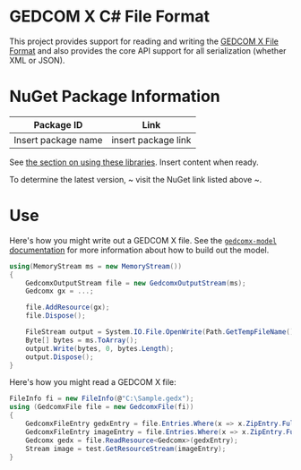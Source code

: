 ﻿# GEDCOM X C# File Format

This project provides support for reading and writing the
[GEDCOM X File Format](https://github.com/FamilySearch/gedcomx/blob/master/specifications/file-format-specification.md) and also provides
the core API support for all serialization (whether XML or JSON).

# NuGet Package Information


| Package ID          | Link                |
|---------------------|---------------------|
| Insert package name | insert package link |

See [the section on using these libraries](../README.md#Use).
Insert content when ready.

To determine the latest version, ~ visit the NuGet link listed above ~.

# Use

Here's how you might write out a GEDCOM X file. See the [`gedcomx-model` documentation](../Gedcomx.Model/README.md)
for more information about how to build out the model.

```csharp
using(MemoryStream ms = new MemoryStream())
{
	GedcomxOutputStream file = new GedcomxOutputStream(ms);
	Gedcomx gx = ...;

	file.AddResource(gx);
	file.Dispose();

	FileStream output = System.IO.File.OpenWrite(Path.GetTempFileName());
	Byte[] bytes = ms.ToArray();
	output.Write(bytes, 0, bytes.Length);
	output.Dispose();
}
```

Here's how you might read a GEDCOM X file:

```csharp
FileInfo fi = new FileInfo(@"C:\Sample.gedx");
using (GedcomxFile file = new GedcomxFile(fi))
{
	GedcomxFileEntry gedxEntry = file.Entries.Where(x => x.ZipEntry.FullName == "tree.xml").Single();
    GedcomxFileEntry imageEntry = file.Entries.Where(x => x.ZipEntry.FullName == "person.png").Single();
	Gedcomx gedx = file.ReadResource<Gedcomx>(gedxEntry);
	Stream image = test.GetResourceStream(imageEntry);
}
```